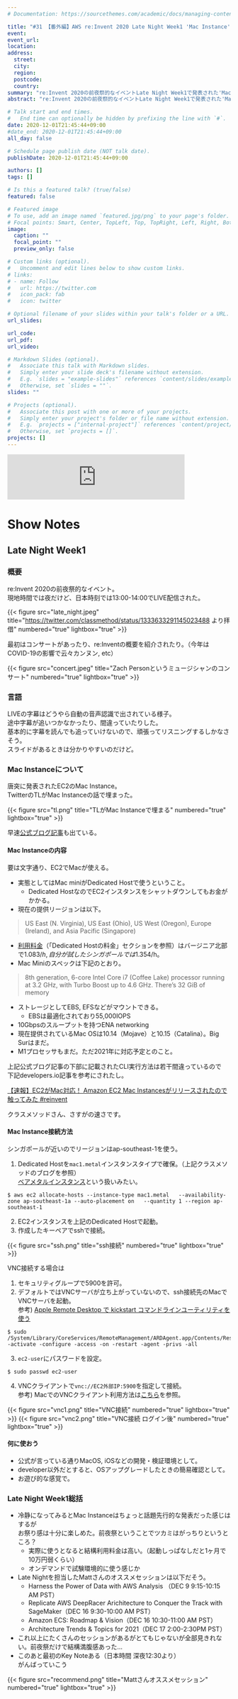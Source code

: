 ```yaml
---
# Documentation: https://sourcethemes.com/academic/docs/managing-content/

title: "#31 【番外編】AWS re:Invent 2020 Late Night Week1 'Mac Instance'について"
event:
event_url:
location:
address:
  street:
  city:
  region:
  postcode:
  country:
summary: "re:Invent 2020の前夜祭的なイベントLate Night Week1で発表された'Mac Instance'について話したよ。<br/>お祭り感が冷めないうちにと急遽小杉1人でしゃべったよ。"
abstract: "re:Invent 2020の前夜祭的なイベントLate Night Week1で発表された'Mac Instance'について話したよ。<br/>お祭り感が冷めないうちにと急遽小杉1人でしゃべったよ。"

# Talk start and end times.
#   End time can optionally be hidden by prefixing the line with `#`.
date: 2020-12-01T21:45:44+09:00
#date_end: 2020-12-01T21:45:44+09:00
all_day: false

# Schedule page publish date (NOT talk date).
publishDate: 2020-12-01T21:45:44+09:00

authors: []
tags: []

# Is this a featured talk? (true/false)
featured: false

# Featured image
# To use, add an image named `featured.jpg/png` to your page's folder. 
# Focal points: Smart, Center, TopLeft, Top, TopRight, Left, Right, BottomLeft, Bottom, BottomRight.
image:
  caption: ""
  focal_point: ""
  preview_only: false

# Custom links (optional).
#   Uncomment and edit lines below to show custom links.
# links:
# - name: Follow
#   url: https://twitter.com
#   icon_pack: fab
#   icon: twitter

# Optional filename of your slides within your talk's folder or a URL.
url_slides:

url_code:
url_pdf:
url_video:

# Markdown Slides (optional).
#   Associate this talk with Markdown slides.
#   Simply enter your slide deck's filename without extension.
#   E.g. `slides = "example-slides"` references `content/slides/example-slides.md`.
#   Otherwise, set `slides = ""`.
slides: ""

# Projects (optional).
#   Associate this post with one or more of your projects.
#   Simply enter your project's folder or file name without extension.
#   E.g. `projects = ["internal-project"]` references `content/project/deep-learning/index.md`.
#   Otherwise, set `projects = []`.
projects: []
---
```


<iframe src="https://anchor.fm/mukiudo/embed/episodes/AWS-reInvent-2020-Late-Night-Week1-Mac-Instance-en771s" height="102px" width="400px" frameborder="0" scrolling="no"></iframe>

# Show Notes

## Late Night Week1

### 概要

re:Invent 2020の前夜祭的なイベント。  
現地時間では夜だけど、日本時刻では13:00-14:00でLIVE配信された。

{{< figure src="late_night.jpeg" title="https://twitter.com/classmethod/status/1333633291145023488 より拝借" numbered="true" lightbox="true" >}}


最初はコンサートがあったり、re:Inventの概要を紹介されたり。（今年はCOVID-19の影響で云々カンヌン, etc）

{{< figure src="concert.jpeg" title="Zach Personというミュージシャンのコンサート" numbered="true" lightbox="true" >}}


### 言語

LIVEの字幕はどうやら自動の音声認識で出されている様子。  
途中字幕が追いつかなかったり、間違っていたりした。  
基本的に字幕を読んでも追っていけないので、頑張ってリスニングするしかなさそう。  
スライドがあるときは分かりやすいのだけど。


### Mac Instanceについて

唐突に発表されたEC2のMac Instance。  
TwitterのTLがMac Instanceの話で埋まった。

{{< figure src="tl.png" title="TLがMac Instanceで埋まる" numbered="true" lightbox="true" >}}

早速[公式ブログ記事](https://aws.amazon.com/jp/blogs/aws/new-use-mac-instances-to-build-test-macos-ios-ipados-tvos-and-watchos-apps/)も出ている。


#### Mac Instanceの内容

要は文字通り、EC2でMacが使える。

* 実態としてはMac miniがDedicated Hostで使うということ。
  - Dedicated HostなのでEC2インスタンスをシャットダウンしてもお金がかかる。
* 現在の提供リージョンは以下。
> US East (N. Virginia), US East (Ohio), US West (Oregon), Europe (Ireland), and Asia Pacific (Singapore) 
* [利用料金](https://aws.amazon.com/jp/ec2/dedicated-hosts/pricing/?nc1=h_ls)（「Dedicated Hostの料金」セクションを参照）はバージニア北部で$1.083/h, 自分が試したシンガポールでは$1.354/h。
* Mac Miniのスペックは下記のとおり。
> 8th generation, 6-core Intel Core i7 (Coffee Lake) processor running at 3.2 GHz, with Turbo Boost up to 4.6 GHz. There’s 32 GiB of memory
* ストレージとしてEBS, EFSなどがマウントできる。
  - EBSは最適化されており55,000IOPS
* 10Gbpsのスループットを持つENA networking
* 現在提供されているMac OSは10.14（Mojave）と10.15（Catalina）。Big Surはまだ。
* M1プロセッサもまだ。ただ2021年に対応予定とのこと。
 
上記公式ブログ記事の下部に記載されたCLI実行方法は若干間違っているので  
下記developers.io記事を参考にされたし。

[【速報】EC2がMac対応！ Amazon EC2 Mac Instancesがリリースされたので触ってみた #reinvent](https://dev.classmethod.jp/articles/amazon-ec2-mac-instance/)

クラスメソッドさん、さすがの速さです。


#### Mac Instance接続方法

シンガポールが近いのでリージョンはap-southeast-1を使う。

1. Dedicated Hostを`mac1.metal`インスタンスタイプで確保。（上記クラスメソッドのブログを参照）  
  [ベアメタルインスタンス](https://aws.amazon.com/jp/about-aws/whats-new/2019/02/introducing-five-new-amazon-ec2-bare-metal-instances/)という扱いみたい。
```
$ aws ec2 allocate-hosts --instance-type mac1.metal   --availability-zone ap-southeast-1a --auto-placement on   --quantity 1 --region ap-southeast-1
```
2. EC2インスタンスを上記のDedicated Hostで起動。
3. 作成したキーペアでsshで接続。

{{< figure src="ssh.png" title="ssh接続" numbered="true" lightbox="true" >}}

VNC接続する場合は

1. セキュリティグループで5900を許可。
2. デフォルトではVNCサーバが立ち上がっていないので、ssh接続先のMacでVNCサーバを起動。  
  参考) [Apple Remote Desktop で kickstart コマンドラインユーティリティを使う](https://support.apple.com/ja-jp/HT201710)
```
$ sudo /System/Library/CoreServices/RemoteManagement/ARDAgent.app/Contents/Resources/kickstart -activate -configure -access -on -restart -agent -privs -all
```
3. `ec2-user`にパスワードを設定。
```
$ sudo passwd ec2-user
```
4. VNCクライアントで`vnc://EC2外部IP:5900`を指定して接続。  
  参考) MacでのVNCクライアント利用方法は[こちら](http://mac-blog.arcist.net/?p=53)を参照。

{{< figure src="vnc1.png" title="VNC接続" numbered="true" lightbox="true" >}}
{{< figure src="vnc2.png" title="VNC接続 ログイン後" numbered="true" lightbox="true" >}}


#### 何に使おう

* 公式が言っている通りMacOS, iOSなどの開発・検証環境として。
* developer以外だとすると、OSアップグレードしたときの簡易確認として。
* お遊び的な感覚で。


### Late Night Week1総括

* 冷静になってみるとMac Instanceはちょっと話題先行的な発表だった感じはするが  
  お祭り感は十分に楽しめた。前夜祭ということでツカミはがっちりというところ？
  + 実際に使うとなると結構利用料金は高い。（起動しっぱなしだと1ヶ月で10万円弱くらい）  
  + オンデマンドで試験環境的に使う感じか
* Late Nightを担当したMattさんのオススメセッションは以下だそう。
  + Harness the Power of Data with AWS Analysis （DEC 9 9:15-10:15 AM PST）
  + Replicate AWS DeepRacer Arichitecture to Conquer the Track with SageMaker（DEC 16 9:30-10:00 AM PST）
  + Amazon ECS: Roadmap & Vision（DEC 16 10:30-11:00 AM PST）
  + Architecture Trends & Topics for 2021（DEC 17 2:00-2:30PM PST）
* これ以上にたくさんのセッションがあるがとてもじゃないが全部見きれない。前夜祭だけで結構満腹感あった...
* このあと最初のKey Noteある（日本時間 深夜12:30より）  
  がんばっていこう

{{< figure src="recommend.png" title="Mattさんオススメセッション" numbered="true" lightbox="true" >}}
